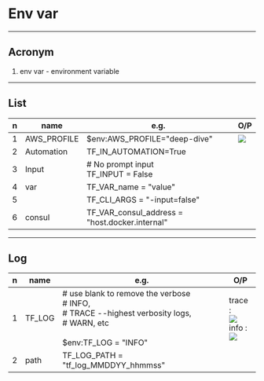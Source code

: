 # Env var

---

## Acronym
1. env var - environment variable

---

## List
|n|name|e.g.|O/P|
|-|----|----|---|
|1|AWS_PROFILE|$env:AWS_PROFILE="deep-dive"|[<img src="https://i.imgur.com/L52ARMU.png">](https://i.imgur.com/L52ARMU.png)|
|2|Automation|TF_IN_AUTOMATION=True||
|3|Input|# No prompt input <br/> TF_INPUT = False||
|4|var|TF_VAR_name = "value"||
|5||TF_CLI_ARGS = "-input=false"||
|6|consul|TF_VAR_consul_address = "host.docker.internal"||

---

## Log
|n|name|e.g.|O/P|
|-|----|----|---|
|1|TF_LOG|# use blank to remove the verbose <br/> # INFO,<br/> # TRACE --highest verbosity logs,<br/> # WARN, etc <br/><br/>$env:TF_LOG = "INFO"|trace : <br/> [<img src="https://i.imgur.com/yYf9qVq.png">](https://i.imgur.com/yYf9qVq.png) <br/> info : <br/> [<img src="https://i.imgur.com/ACs0NkB.png">](https://i.imgur.com/ACs0NkB.png)|
|2|path|TF_LOG_PATH = "tf_log_MMDDYY_hhmmss"||
